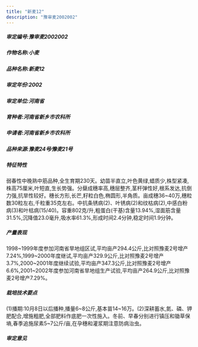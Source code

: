 ```yaml
---
title: "新麦12"
description: "豫审麦2002002"
---
```

##### 审定编号:豫审麦2002002

##### 作物名称:小麦

##### 品种名称:新麦12

##### 审定年份:2002

##### 审定单位:河南省

##### 育种者:河南省新乡市农科所

##### 申请者:河南省新乡市农科所

##### 品种来源:豫麦24号∕豫麦21号

##### 特征特性
弱春性中晚熟中筋品种,全生育期230天。幼苗半直立,叶色黄绿,蜡质少,株型紧凑,株高75厘米,叶短直,生长势强。分蘖成穗率高,穗层整齐,茎杆弹性好,根系发达,抗倒力强,抗旱性较好。穗长方形,长芒,籽粒白色,椭圆形,半角质。亩成穗36~40万,穗粒数30粒左右,千粒重35克左右。中抗条锈病(2)、叶锈病(2)和纹枯病(2),中感白粉病(3)和叶枯病(15/40)。容重802克/升,粗蛋白(干基)含量13.94%,湿面筋含量31.5%,沉降值23.0毫升,吸水率61.3%,形成时间2.4分钟,稳定时间1.9分钟。

##### 产量表现
1998~1999年度参加河南省旱地组区试,平均亩产294.4公斤,比对照豫麦2号增产7.24%,1999~2000年度继试,平均亩产329.9公斤,比对照豫麦2号增产3.7%,2000~2001年度继续试验,平均亩产347.3公斤,比对照豫麦2号增产6.6%,2001~2002年度参加河南省旱地组生产试验,平均亩产264.9公斤,比对照豫麦2号增产7.29%。

##### 栽培技术要点
(1)播期:10月8日以后播种,播量6~8公斤,基本苗14~16万。(2)深耕蓄水,氮、磷、钾肥配合,增施粗肥,全部肥料作底肥一次性施入。冬前、早春分别进行镇压和锄草保墒,春季追施尿素5~7公斤/亩,在孕穗和灌浆期注意防病治虫。

##### 审定意见

